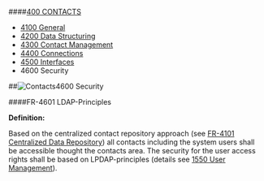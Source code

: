 ####[400 CONTACTS](https://github.com/massiveart/sulu-docs/tree/master/system-requirements/400-contacts "400 CONTACTS")

* [4100 General](https://github.com/massiveart/sulu-docs/tree/master/system-requirements/400-contacts/general.md "4100 General")
* [4200 Data Structuring](https://github.com/massiveart/sulu-docs/tree/master/system-requirements/400-contacts/data-structuring.md "4200 Data Structuring")
* [4300 Contact Management](https://github.com/massiveart/sulu-docs/tree/master/system-requirements/400-contacts/contact-management.md "4300 Contact Management")
* [4400 Connections](https://github.com/massiveart/sulu-docs/tree/master/system-requirements/400-contacts/connections.md "4400 Connections")
* [4500 Interfaces](https://github.com/massiveart/sulu-docs/tree/master/system-requirements/400-contacts/interfaces.md "4500 Interfaces")
* 4600 Security

##![Contacts](https://raw.github.com/massiveart/sulu-docs/master/system-requirements/images/contacts.png)4600 Security

####FR-4601 LDAP-Principles

**Definition:**

Based on the centralized contact repository approach (see [FR-4101 Centralized Data Repository](https://github.com/massiveart/sulu-docs/tree/master/system-requirements/400-contacts/general.md "R-4101 Role-based Storage")) all contacts including the system users shall be accessible thought the contacts area. The security for the user access rights shall be based on LPDAP-principles (details see [1550 User Management](https://github.com/massiveart/sulu-docs/tree/master/system-requirements/100-basic/user-management.md "1550 User Management")).
